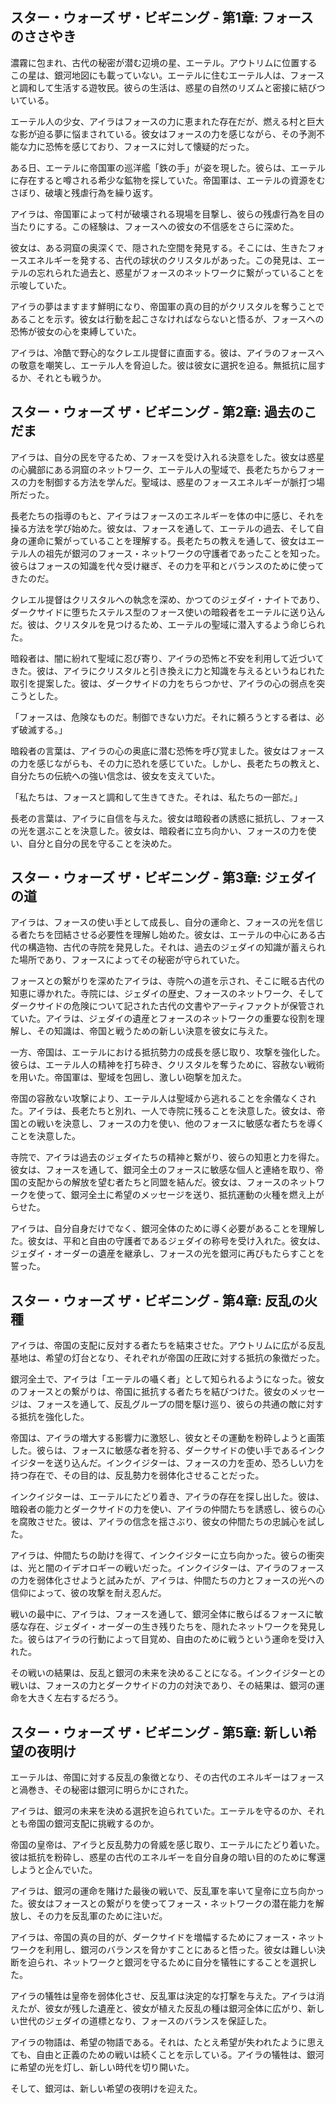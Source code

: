 ## スター・ウォーズ ザ・ビギニング - 第1章: フォースのささやき

濃霧に包まれ、古代の秘密が潜む辺境の星、エーテル。アウトリムに位置するこの星は、銀河地図にも載っていない。エーテルに住むエーテル人は、フォースと調和して生活する遊牧民。彼らの生活は、惑星の自然のリズムと密接に結びついている。

エーテル人の少女、アイラはフォースの力に恵まれた存在だが、燃える村と巨大な影が迫る夢に悩まされている。彼女はフォースの力を感じながら、その予測不能な力に恐怖を感じており、フォースに対して懐疑的だった。

ある日、エーテルに帝国軍の巡洋艦「鉄の手」が姿を現した。彼らは、エーテルに存在すると噂される希少な鉱物を探していた。帝国軍は、エーテルの資源をむさぼり、破壊と残虐行為を繰り返す。

アイラは、帝国軍によって村が破壊される現場を目撃し、彼らの残虐行為を目の当たりにする。この経験は、フォースへの彼女の不信感をさらに深めた。

彼女は、ある洞窟の奥深くで、隠された空間を発見する。そこには、生きたフォースエネルギーを発する、古代の球状のクリスタルがあった。この発見は、エーテルの忘れられた過去と、惑星がフォースのネットワークに繋がっていることを示唆していた。

アイラの夢はますます鮮明になり、帝国軍の真の目的がクリスタルを奪うことであることを示す。彼女は行動を起こさなければならないと悟るが、フォースへの恐怖が彼女の心を束縛していた。

アイラは、冷酷で野心的なクレエル提督に直面する。彼は、アイラのフォースへの敬意を嘲笑し、エーテル人を脅迫した。彼は彼女に選択を迫る。無抵抗に屈するか、それとも戦うか。 


## スター・ウォーズ ザ・ビギニング - 第2章: 過去のこだま

アイラは、自分の民を守るため、フォースを受け入れる決意をした。彼女は惑星の心臓部にある洞窟のネットワーク、エーテル人の聖域で、長老たちからフォースの力を制御する方法を学んだ。聖域は、惑星のフォースエネルギーが脈打つ場所だった。

長老たちの指導のもと、アイラはフォースのエネルギーを体の中に感じ、それを操る方法を学び始めた。彼女は、フォースを通して、エーテルの過去、そして自身の運命に繋がっていることを理解する。長老たちの教えを通して、彼女はエーテル人の祖先が銀河のフォース・ネットワークの守護者であったことを知った。彼らはフォースの知識を代々受け継ぎ、その力を平和とバランスのために使ってきたのだ。

クレエル提督はクリスタルへの執念を深め、かつてのジェダイ・ナイトであり、ダークサイドに堕ちたステルス型のフォース使いの暗殺者をエーテルに送り込んだ。彼は、クリスタルを見つけるため、エーテルの聖域に潜入するよう命じられた。

暗殺者は、闇に紛れて聖域に忍び寄り、アイラの恐怖と不安を利用して近づいてきた。彼は、アイラにクリスタルと引き換えに力と知識を与えるというねじれた取引を提案した。彼は、ダークサイドの力をちらつかせ、アイラの心の弱点を突こうとした。

「フォースは、危険なものだ。制御できない力だ。それに頼ろうとする者は、必ず破滅する。」

暗殺者の言葉は、アイラの心の奥底に潜む恐怖を呼び覚ました。彼女はフォースの力を感じながらも、その力に恐れを感じていた。しかし、長老たちの教えと、自分たちの伝統への強い信念は、彼女を支えていた。 

「私たちは、フォースと調和して生きてきた。それは、私たちの一部だ。」

長老の言葉は、アイラに自信を与えた。彼女は暗殺者の誘惑に抵抗し、フォースの光を選ぶことを決意した。彼女は、暗殺者に立ち向かい、フォースの力を使い、自分と自分の民を守ることを決めた。


## スター・ウォーズ ザ・ビギニング - 第3章: ジェダイの道

アイラは、フォースの使い手として成長し、自分の運命と、フォースの光を信じる者たちを団結させる必要性を理解し始めた。彼女は、エーテルの中心にある古代の構造物、古代の寺院を発見した。それは、過去のジェダイの知識が蓄えられた場所であり、フォースによってその秘密が守られていた。

フォースとの繋がりを深めたアイラは、寺院への道を示され、そこに眠る古代の知恵に導かれた。寺院には、ジェダイの歴史、フォースのネットワーク、そしてダークサイドの危険について記された古代の文書やアーティファクトが保管されていた。アイラは、ジェダイの遺産とフォースのネットワークの重要な役割を理解し、その知識は、帝国と戦うための新しい決意を彼女に与えた。

一方、帝国は、エーテルにおける抵抗勢力の成長を感じ取り、攻撃を強化した。彼らは、エーテル人の精神を打ち砕き、クリスタルを奪うために、容赦ない戦術を用いた。帝国軍は、聖域を包囲し、激しい砲撃を加えた。

帝国の容赦ない攻撃により、エーテル人は聖域から逃れることを余儀なくされた。アイラは、長老たちと別れ、一人で寺院に残ることを決意した。彼女は、帝国との戦いを決意し、フォースの力を使い、他のフォースに敏感な者たちを導くことを決意した。

寺院で、アイラは過去のジェダイたちの精神と繋がり、彼らの知恵と力を得た。彼女は、フォースを通して、銀河全土のフォースに敏感な個人と連絡を取り、帝国の支配からの解放を望む者たちと同盟を結んだ。彼女は、フォースのネットワークを使って、銀河全土に希望のメッセージを送り、抵抗運動の火種を燃え上がらせた。

アイラは、自分自身だけでなく、銀河全体のために導く必要があることを理解した。彼女は、平和と自由の守護者であるジェダイの称号を受け入れた。彼女は、ジェダイ・オーダーの遺産を継承し、フォースの光を銀河に再びもたらすことを誓った。 


## スター・ウォーズ ザ・ビギニング - 第4章: 反乱の火種

アイラは、帝国の支配に反対する者たちを結束させた。アウトリムに広がる反乱基地は、希望の灯台となり、それぞれが帝国の圧政に対する抵抗の象徴だった。

銀河全土で、アイラは「エーテルの囁く者」として知られるようになった。彼女のフォースとの繋がりは、帝国に抵抗する者たちを結びつけた。彼女のメッセージは、フォースを通して、反乱グループの間を駆け巡り、彼らの共通の敵に対する抵抗を強化した。

帝国は、アイラの増大する影響力に激怒し、彼女とその運動を粉砕しようと画策した。彼らは、フォースに敏感な者を狩る、ダークサイドの使い手であるインクイジターを送り込んだ。インクイジターは、フォースの力を歪め、恐ろしい力を持つ存在で、その目的は、反乱勢力を弱体化させることだった。

インクイジターは、エーテルにたどり着き、アイラの存在を探し出した。彼は、暗殺者の能力とダークサイドの力を使い、アイラの仲間たちを誘惑し、彼らの心を腐敗させた。彼は、アイラの信念を揺さぶり、彼女の仲間たちの忠誠心を試した。

アイラは、仲間たちの助けを得て、インクイジターに立ち向かった。彼らの衝突は、光と闇のイデオロギーの戦いだった。インクイジターは、アイラのフォースの力を弱体化させようと試みたが、アイラは、仲間たちの力とフォースの光への信仰によって、彼の攻撃を耐え忍んだ。

戦いの最中に、アイラは、フォースを通して、銀河全体に散らばるフォースに敏感な存在、ジェダイ・オーダーの生き残りたちを、隠れたネットワークを発見した。彼らはアイラの行動によって目覚め、自由のために戦うという運命を受け入れた。 

その戦いの結果は、反乱と銀河の未来を決めることになる。インクイジターとの戦いは、フォースの力とダークサイドの力の対決であり、その結果は、銀河の運命を大きく左右するだろう。 




## スター・ウォーズ ザ・ビギニング - 第5章: 新しい希望の夜明け

エーテルは、帝国に対する反乱の象徴となり、その古代のエネルギーはフォースと渦巻き、その秘密は銀河に明らかにされた。

アイラは、銀河の未来を決める選択を迫られていた。エーテルを守るのか、それとも帝国の銀河支配に挑戦するのか。

帝国の皇帝は、アイラと反乱勢力の脅威を感じ取り、エーテルにたどり着いた。彼は抵抗を粉砕し、惑星の古代のエネルギーを自分自身の暗い目的のために奪還しようと企んでいた。

アイラは、銀河の運命を賭けた最後の戦いで、反乱軍を率いて皇帝に立ち向かった。彼女はフォースとの繋がりを使ってフォース・ネットワークの潜在能力を解放し、その力を反乱軍のために注いだ。

アイラは、帝国の真の目的が、ダークサイドを増幅するためにフォース・ネットワークを利用し、銀河のバランスを脅かすことにあると悟った。彼女は難しい決断を迫られ、ネットワークと銀河を守るために自分を犠牲にすることを選択した。

アイラの犠牲は皇帝を弱体化させ、反乱軍は決定的な打撃を与えた。アイラは消えたが、彼女が残した遺産と、彼女が植えた反乱の種は銀河全体に広がり、新しい世代のジェダイの道標となり、フォースのバランスを保証した。 

アイラの物語は、希望の物語である。それは、たとえ希望が失われたように思えても、自由と正義のための戦いは続くことを示している。アイラの犠牲は、銀河に希望の光を灯し、新しい時代を切り開いた。

そして、銀河は、新しい希望の夜明けを迎えた。 
